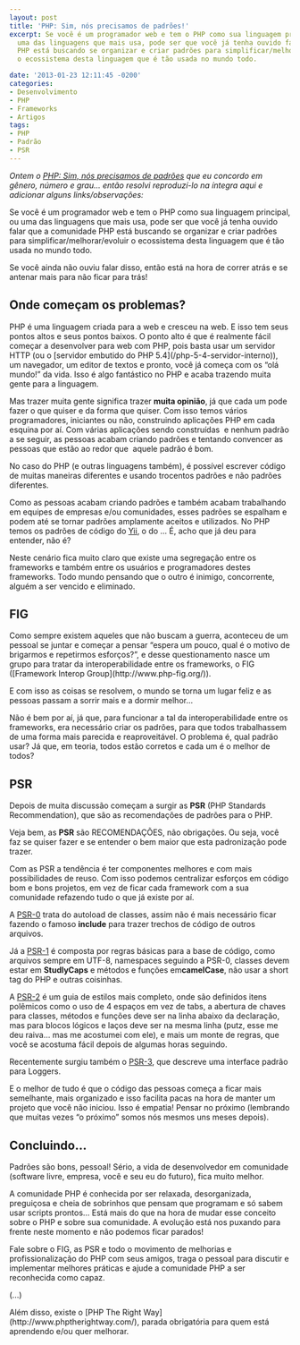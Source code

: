 ```yaml
---
layout: post
title: 'PHP: Sim, nós precisamos de padrões!'
excerpt: Se você é um programador web e tem o PHP como sua linguagem principal, ou
  uma das linguagens que mais usa, pode ser que você já tenha ouvido falar que a comunidade
  PHP está buscando se organizar e criar padrões para simplificar/melhorar/evoluir
  o ecossistema desta linguagem que é tão usada no mundo todo.

date: '2013-01-23 12:11:45 -0200'
categories:
- Desenvolvimento
- PHP
- Frameworks
- Artigos
tags:
- PHP
- Padrão
- PSR
---
```

<em>Ontem o [PHP: Sim, nós precisamos de padrões](http://infog.casoft.info/2013/01/php-sim-nos-precisamos-de-padroes/) que eu concordo em gênero, número e grau... então resolvi reproduzí-lo na íntegra aqui e adicionar alguns links/observações:</em>

Se você é um programador web e tem o PHP como sua linguagem principal, ou uma das linguagens que mais usa, pode ser que você já tenha ouvido falar que a comunidade PHP está buscando se organizar e criar padrões para simplificar/melhorar/evoluir o ecossistema desta linguagem que é tão usada no mundo todo.

Se você ainda não ouviu falar disso, então está na hora de correr atrás e se antenar mais para não ficar para trás!

<h2>Onde começam os problemas?</h2>
PHP é uma linguagem criada para a web e cresceu na web. E isso tem seus pontos altos e seus pontos baixos. O ponto alto é que é realmente fácil começar a desenvolver para web com PHP, pois basta usar um servidor HTTP (ou o [servidor embutido do PHP 5.4](/php-5-4-servidor-interno)), um navegador, um editor de textos e pronto, você já começa com os “olá mundo!” da vida. Isso é algo fantástico no PHP e acaba trazendo muita gente para a linguagem.

Mas trazer muita gente significa trazer <strong>muita opinião</strong>, já que cada um pode fazer o que quiser e da forma que quiser. Com isso temos vários programadores, iniciantes ou não, construindo aplicações PHP em cada esquina por aí. Com várias aplicações sendo construídas  e nenhum padrão a se seguir, as pessoas acabam criando padrões e tentando convencer as pessoas que estão ao redor que  aquele padrão é bom.

No caso do PHP (e outras linguagens também), é possível escrever código de muitas maneiras diferentes e usando trocentos padrões e não padrões diferentes.

Como as pessoas acabam criando padrões e também acabam trabalhando em equipes de empresas e/ou comunidades, esses padrões se espalham e podem até se tornar padrões amplamente aceitos e utilizados. No PHP temos os padrões de código do [Yii](http://www.yiiframework.com/wiki/102/code-style), o do … É, acho que já deu para entender, não é?

Neste cenário fica muito claro que existe uma segregação entre os frameworks e também entre os usuários e programadores destes frameworks. Todo mundo pensando que o outro é inimigo, concorrente, alguém a ser vencido e eliminado.

<h2>FIG</h2>
Como sempre existem aqueles que não buscam a guerra, aconteceu de um pessoal se juntar e começar a pensar “espera um pouco, qual é o motivo de brigarmos e repetirmos esforços?”, e desse questionamento nasce um grupo para tratar da interoperabilidade entre os frameworks, o FIG ([Framework Interop Group](http://www.php-fig.org/)).

E com isso as coisas se resolvem, o mundo se torna um lugar feliz e as pessoas passam a sorrir mais e a dormir melhor…

Não é bem por aí, já que, para funcionar a tal da interoperabilidade entre os frameworks, era necessário criar os padrões, para que todos trabalhassem de uma forma mais parecida e reaproveitável. O problema é, qual padrão usar? Já que, em teoria, todos estão corretos e cada um é o melhor de todos?

<h2>PSR</h2>
Depois de muita discussão começam a surgir as <strong>PSR</strong> (PHP Standards Recommendation), que são as recomendações de padrões para o PHP.

Veja bem, as <strong>PSR</strong> são RECOMENDAÇÕES, não obrigações. Ou seja, você faz se quiser fazer e se entender o bem maior que esta padronização pode trazer.

Com as PSR a tendência é ter componentes melhores e com mais possibilidades de reuso. Com isso podemos centralizar esforços em código bom e bons projetos, em vez de ficar cada framework com a sua comunidade refazendo tudo o que já existe por aí.

A [PSR-0](https://github.com/php-fig/fig-standards/blob/master/accepted/PSR-0.md) trata do autoload de classes, assim não é mais necessário ficar fazendo o famoso <strong>include</strong> para trazer trechos de código de outros arquivos.

Já a [PSR-1](https://github.com/php-fig/fig-standards/blob/master/accepted/PSR-1-basic-coding-standard.md) é composta por regras básicas para a base de código, como arquivos sempre em UTF-8, namespaces seguindo a PSR-0, classes devem estar em <strong>StudlyCaps</strong> e métodos e funções em<strong>camelCase</strong>, não usar a short tag do PHP e outras coisinhas.

A [PSR-2](https://github.com/php-fig/fig-standards/blob/master/accepted/PSR-2-coding-style-guide.md) é um guia de estilos mais completo, onde são definidos itens polêmicos como o uso de 4 espaços em vez de tabs, a abertura de chaves para classes, métodos e funções deve ser na linha abaixo da declaração, mas para blocos lógicos e laços deve ser na mesma linha (putz, esse me deu raiva… mas me acostumei com ele), e mais um monte de regras, que você se acostuma fácil depois de algumas horas seguindo.

Recentemente surgiu também o [PSR-3](https://github.com/php-fig/fig-standards/blob/master/accepted/PSR-3-logger-interface.md), que descreve uma interface padrão para Loggers.

E o melhor de tudo é que o código das pessoas começa a ficar mais semelhante, mais organizado e isso facilita pacas na hora de manter um projeto que você não iniciou. Isso é empatia! Pensar no próximo (lembrando que muitas vezes “o próximo” somos nós mesmos uns meses depois).

<h2>Concluindo…</h2>
Padrões são bons, pessoal! Sério, a vida de desenvolvedor em comunidade (software livre, empresa, você e seu eu do futuro), fica muito melhor.

A comunidade PHP é conhecida por ser relaxada, desorganizada, preguiçosa e cheia de sobrinhos que pensam que programam e só sabem usar scripts prontos… Está mais do que na hora de mudar esse conceito sobre o PHP e sobre sua comunidade. A evolução está nos puxando para frente neste momento e não podemos ficar parados!

Fale sobre o FIG, as PSR e todo o movimento de melhorias e profissionalização do PHP com seus amigos, traga o pessoal para discutir e implementar melhores práticas e ajude a comunidade PHP a ser reconhecida como capaz.

(...)

<div>
Além disso, existe o [PHP The Right Way](http://www.phptherightway.com/), parada obrigatória para quem está aprendendo e/ou quer melhorar.

</div>
